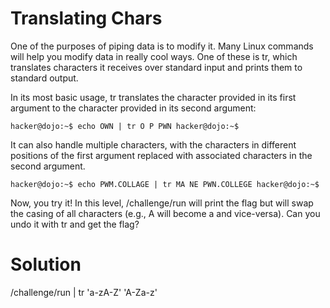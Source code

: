 # Translating Chars

One of the purposes of piping data is to modify it. Many Linux commands will help you modify data in really cool ways. One of these is tr, which translates characters it receives over standard input and prints them to standard output.

In its most basic usage, tr translates the character provided in its first argument to the character provided in its second argument:

`hacker@dojo:~$ echo OWN | tr O P
PWN
hacker@dojo:~$`

It can also handle multiple characters, with the characters in different positions of the first argument replaced with associated characters in the second argument.

`hacker@dojo:~$ echo PWM.COLLAGE | tr MA NE
PWN.COLLEGE
hacker@dojo:~$`

Now, you try it! In this level, /challenge/run will print the flag but will swap the casing of all characters (e.g., A will become a and vice-versa). Can you undo it with tr and get the flag?

# Solution

/challenge/run | tr 'a-zA-Z' 'A-Za-z'
